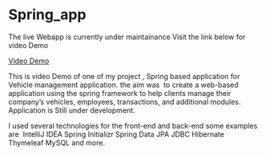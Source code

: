 # Spring_app

The live Webapp is currently under maintainance
Visit the link below for video Demo 

[Video Demo](https://photos.app.goo.gl/UxaKvwP93FpJQYsCA)

This is video Demo of one of my project , Spring based application for Vehicle management application.
the aim was  to create a web-based application using the spring framework to help clients manage their company’s vehicles, employees, transactions, and additional modules.
Application is Still under development.

I used several technologies for the front-end and back-end
some examples are 
IntelliJ IDEA
Spring Initializr 
Spring Data JPA 
JDBC 
Hibernate
Thymeleaf 
MySQL
and more.

